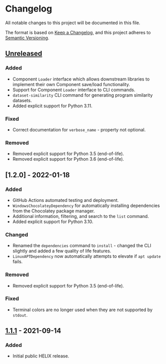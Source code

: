 # Changelog
All notable changes to this project will be documented in this file.

The format is based on [Keep a Changelog](https://keepachangelog.com/en/1.0.0/),
and this project adheres to [Semantic Versioning](https://semver.org/spec/v2.0.0.html).

## [Unreleased]
### Added
- Component `Loader` interface which allows downstream libraries to implement
  their own Component save/load functionality.
- Support for Component `Loader` interface to CLI commands.
- `dataset-similarity` CLI command for generating program similarity datasets.
- Added explicit support for Python 3.11.

### Fixed
- Correct documentation for `verbose_name` - property not optional.

### Removed
- Removed explicit support for Python 3.5 (end-of-life).
- Removed explicit support for Python 3.6 (end-of-life).

## [1.2.0] - 2022-01-18
### Added
- GitHub Actions automated testing and deployment.
- `WindowsChocolateyDependency` for automatically installing dependencies from
  the Chocolatey package manager.
- Additional information, filtering, and search to the `list` command.
- Added explicit support for Python 3.10.

### Changed
- Renamed the `dependencies` command to `install` - changed the CLI slightly
  and added a few quality of life features.
- `LinuxAPTDependency` now automatically attempts to elevate if `apt update`
  fails.

### Removed
- Removed explicit support for Python 3.5 (end-of-life).

### Fixed
- Terminal colors are no longer used when they are not supported by `stdout`.

## [1.1.1] - 2021-09-14
### Added
- Initial public HELIX release.

[Unreleased]: https://github.com/helix-datasets/helix/compare/v1.1.1...HEAD
[1.1.1]: https://github.com/helix-datasets/helix/releases/tag/v1.1.1
